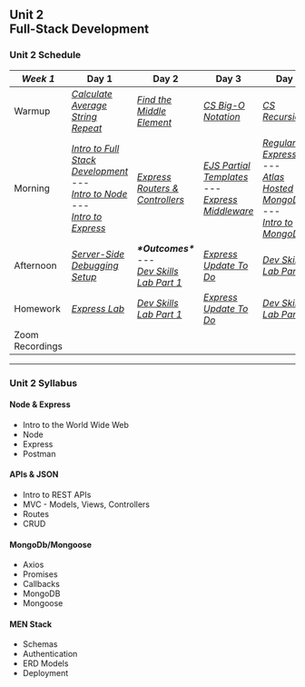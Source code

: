 ## Unit 2 <br> Full-Stack Development

### Unit 2 Schedule
| ***Week 1*** | Day 1 | Day 2 | Day 3 | Day 4 | Day 5 |
| -- | -- | -- | -- | -- | -- |
| Warmup | [*Calculate Average*](https://www.codewars.com/kata/57a2013acf1fa5bfc4000921/train/javascript)<br>[*String Repeat*](https://www.codewars.com/kata/57a0e5c372292dd76d000d7e/train/javascript) | [*Find the Middle Element*](https://www.codewars.com/kata/545a4c5a61aa4c6916000755/train/javascript) | [*CS Big-O Notation*](/computer-science/01-cs-big-o-notation) | [*CS Recursion*](/computer-science/02-cs-recursion) | Codewars |
| Morning | [*Intro to Full Stack Development*](/unit-2/week-1/d1-intro-full-stack/1.1-intro-fullstack-http.md)<br>---<br>[*Intro to Node*](/unit-2/week-1/d1-intro-full-stack/1.2-intro-to-node.md)<br>---<br>[*Intro to Express*](/unit-2/week-1/d1-intro-full-stack/1.3-intro-express.md) | [*Express Routers & Controllers*](/unit-2/week-1/d2-routers-and-controllers/2.1-express-routers-controllers.md) | [*EJS Partial Templates*](/unit-2/week-1/d3-partials-and-middleware/3.1-ejs-partial-templates.md)<br>---<br>[*Express Middleware*](/unit-2/week-1/d3-partials-and-middleware/3.2-express-middleware.md) | [*Regular Expressions*](/unit-2/week-1/d4-regex-and-mongodb/4.1-regular-expressions.md)<br>---<br>[*Atlas Hosted MongoDB*](/unit-2/week-1/d4-regex-and-mongodb/4.2-atlas-hosted-mongodb.md)<br>---<br>[*Intro to MongoDB*](/unit-2/week-1/d4-regex-and-mongodb/4.3-mongodb-intro.md) | [*Intro to Mongoose*](/unit-2/week-1/d5-intro-mongoose/5.1-mongoose-intro.md) |
| Afternoon | [*Server-Side Debugging Setup*](/unit-2/week-1/d1-intro-full-stack/1.4-server-side-debugging-setup.md)| ***\*Outcomes\****<br>---<br>[*Dev Skills Lab Part 1*](/unit-2/week-1/d2-routers-and-controllers/2.2-dev-skills-lab-part-1.md) | [*Express Update To Do*](/unit-2/week-1/d3-partials-and-middleware/3.3-express-update-to-do.md) | [*Dev Skills Lab Part 2*](/unit-2/week-1/d4-regex-and-mongodb/4.4-dev-skills-lab-part-2.md) | [*Mongoose Flights Lab Part 1*](/unit-2/week-1/d5-intro-mongoose/5.2-mongoose-flights-lab-part-1.md) |
| Homework | [*Express Lab*](https://git.generalassemb.ly/SEIR-2-21-23/Express-Lab-HW8-/blob/main/README.md) | [*Dev Skills Lab Part 1*](/unit-2/week-1/d2-routers-and-controllers/2.2-dev-skills-lab-part-1.md) | [*Express Update To Do*](/unit-2/week-1/d3-partials-and-middleware/3.3-express-update-to-do.md) | [*Dev Skills Lab Part 2*](/unit-2/week-1/d4-regex-and-mongodb/4.4-dev-skills-lab-part-2.md) | [*Mongoose Flights Lab Part 1*](/unit-2/week-1/d5-intro-mongoose/5.2-mongoose-flights-lab-part-1.md) |
| Zoom Recordings |  |  |  |  |  |

----

### Unit 2 Syllabus

#### Node & Express
- Intro to the World Wide Web
- Node
- Express
- Postman
  
#### APIs & JSON
- Intro to REST APIs
- MVC - Models, Views, Controllers
- Routes
- CRUD
  
#### MongoDb/Mongoose
- Axios
- Promises
- Callbacks
- MongoDB
- Mongoose

#### MEN Stack
- Schemas
- Authentication
- ERD Models
- Deployment
